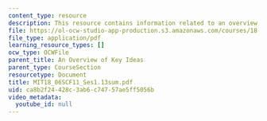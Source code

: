 ```yaml
---
content_type: resource
description: This resource contains information related to an overview of key ideas.
file: https://ol-ocw-studio-app-production.s3.amazonaws.com/courses/18-06sc-linear-algebra-fall-2011/ca8b2f24428c3ab6c74757ae5ff5056b_MIT18_06SCF11_Ses1.13sum.pdf
file_type: application/pdf
learning_resource_types: []
ocw_type: OCWFile
parent_title: An Overview of Key Ideas
parent_type: CourseSection
resourcetype: Document
title: MIT18_06SCF11_Ses1.13sum.pdf
uid: ca8b2f24-428c-3ab6-c747-57ae5ff5056b
video_metadata:
  youtube_id: null
---
```

